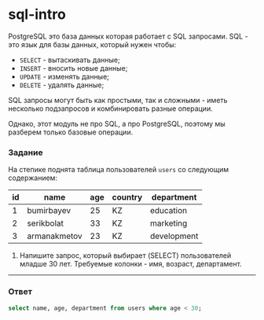 # sql-intro

PostgreSQL это база данных которая работает с SQL запросами.
SQL - это язык для базы данных, который нужен чтобы:

- `SELECT` - вытаскивать данные;
- `INSERT` - вносить новые данные;
- `UPDATE` - изменять данные;
- `DELETE` - удалять данные;

SQL запросы могут быть как простыми, так и сложными - иметь несколько подзапросов и комбинировать
разные операции.

Однако, этот модуль не про SQL, а про PostgreSQL, поэтому мы разберем только
базовые операции.

### Задание

На степике поднята таблица пользователей `users` со следующим содержанием:

| id  | name         | age | country | department  |
| --- | ------------ | --- | ------- | ----------- |
| 1   | bumirbayev   | 25  | KZ      | education   |
| 2   | serikbolat   | 33  | KZ      | marketing   |
| 3   | armanakmetov | 23  | KZ      | development |

1. Напишите запрос, который выбирает (SELECT) пользователей младше 30 лет.
   Требуемые колонки - имя, возраст, департамент.

---

### Ответ

```sql
select name, age, department from users where age < 30;
```
